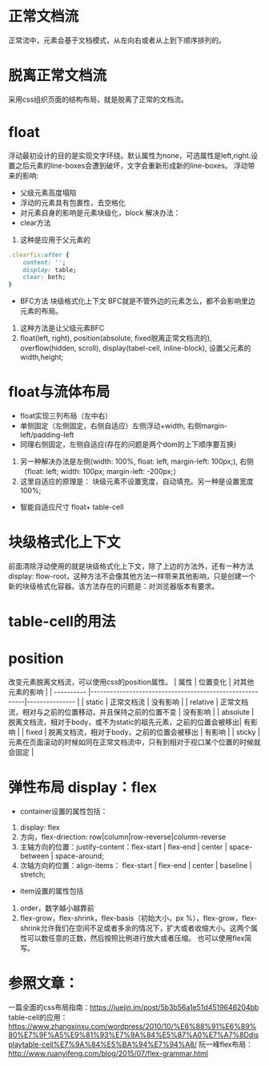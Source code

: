 # 正常文档流
正常流中，元素会基于文档模式，从左向右或者从上到下顺序排列的。

# 脱离正常文档流
采用css组织页面的结构布局，就是脱离了正常的文档流。

# float
浮动最初设计的目的是实现文字环绕。默认属性为none，可选属性是left,right.设置之后元素的line-boxes会遭到破坏，文字会重新形成新的line-boxes。
浮动带来的影响:
- 父级元素高度塌陷
- 浮动的元素具有包裹性，去空格化
- 对元素自身的影响是元素块级化，block
解决办法：
- clear方法
1. 这种是应用于父元素的
```ruby
.clearfix:after {
    content: '';
    display: table;
    clear: both;
}
```
- BFC方法 块级格式化上下文
BFC就是不管外边的元素怎么，都不会影响里边元素的布局。
1. 这种方法是让父级元素BFC
2. float(left, right), position(absolute, fixed脱离正常文档流的), overflow(hidden, scroll), display(tabel-cell, inline-block), 设置父元素的width,height;

# float与流体布局
- float实现三列布局（左中右）
- 单侧固定（左侧固定，右侧自适应）左侧浮动+width, 右侧margin-left/padding-left
- 同理右侧固定，左侧自适应(存在的问题是两个dom的上下顺序要互换)
1. 另一种解决办法是左侧(width: 100%, float: left, margin-left: 100px;),
右侧（float: left; width: 100px; margin-left: -200px;）
2. 这里自适应的原理是： 块级元素不设置宽度，自动填充。另一种是设置宽度100%;
- 智能自适应尺寸 float+ table-cell


# 块级格式化上下文
前面清除浮动使用的就是块级格式化上下文，除了上边的方法外，还有一种方法display: flow-root，这种方法不会像其他方法一样带来其他影响，只是创建一个新的块级格式化容器。该方法存在的问题是：对浏览器版本有要求。

# table-cell的用法



# position
改变元素脱离文档流，可以使用css的position属性。
|    属性     | 位置变化                                                 | 对其他元素的影响  |
| ---------- |---------------------------------------------------------|--------------- |
| static     | 正常文档流                                                |  没有影响       |
| relative   | 正常文档流，相对与之前的位置移动，并且保持之前的位置不变          |  没有影响       |
| absolute   | 脱离文档流，相对于body，或不为static的祖先元素，之前的位置会被移出|  有影响         |
| fixed      | 脱离文档流，相对于body，之前的位置会被移出                     |  有影响         |
| sticky     | 元素在页面滚动的时候如同在正常文档流中，只有到相对于视口某个位置的时候就会固定         |

# 弹性布局 display：flex
- container设置的属性包括：
1. display: flex
2. 方向，flex-driection: row|column|row-reverse|column-reverse
3. 主轴方向的位置：justify-content：flex-start | flex-end | center | space-between | space-around;
4. 次轴方向的位置：align-items： flex-start | flex-end | center | baseline | stretch;
- item设置的属性包括
1. order，数字越小越靠前
2. flex-grow，flex-shrink，flex-basis（初始大小，px %），flex-grow，flex-shrink允许我们在空间不足或者多余的情况下，扩大或者收缩大小。这两个属性可以数任意的正数，然后按照比例进行放大或者压缩。 也可以使用flex简写。




# 参照文章：
一篇全面的css布局指南：https://juejin.im/post/5b3b56a1e51d4519646204bb
table-cell的应用：https://www.zhangxinxu.com/wordpress/2010/10/%E6%88%91%E6%89%80%E7%9F%A5%E9%81%93%E7%9A%84%E5%87%A0%E7%A7%8Ddisplaytable-cell%E7%9A%84%E5%BA%94%E7%94%A8/
阮一峰flex布局：http://www.ruanyifeng.com/blog/2015/07/flex-grammar.html